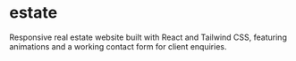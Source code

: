 # estate
Responsive real estate website built with React and Tailwind CSS, featuring animations and a working contact form for client enquiries.

